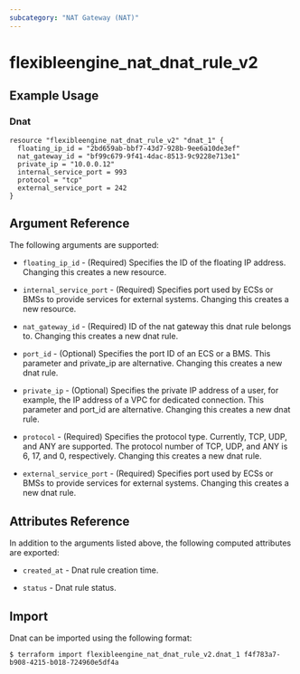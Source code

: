 ```yaml
---
subcategory: "NAT Gateway (NAT)"
---
```


# flexibleengine\_nat\_dnat\_rule_v2


## Example Usage

### Dnat

```hcl
resource "flexibleengine_nat_dnat_rule_v2" "dnat_1" {
  floating_ip_id = "2bd659ab-bbf7-43d7-928b-9ee6a10de3ef"
  nat_gateway_id = "bf99c679-9f41-4dac-8513-9c9228e713e1"
  private_ip = "10.0.0.12"
  internal_service_port = 993
  protocol = "tcp"
  external_service_port = 242
}
```

## Argument Reference

The following arguments are supported:

* `floating_ip_id` - (Required) Specifies the ID of the floating IP address.
  Changing this creates a new resource.

* `internal_service_port` - (Required) Specifies port used by ECSs or BMSs
  to provide services for external systems. Changing this creates a new resource.

* `nat_gateway_id` - (Required) ID of the nat gateway this dnat rule belongs to.
   Changing this creates a new dnat rule.

* `port_id` - (Optional) Specifies the port ID of an ECS or a BMS.
  This parameter and private_ip are alternative. Changing this creates a
  new dnat rule.

* `private_ip` - (Optional) Specifies the private IP address of a
  user, for example, the IP address of a VPC for dedicated connection.
  This parameter and port_id are alternative.
  Changing this creates a new dnat rule.

* `protocol` - (Required) Specifies the protocol type. Currently,
  TCP, UDP, and ANY are supported. The protocol number of TCP, UDP,
  and ANY is 6, 17, and 0, respectively.
  Changing this creates a new dnat rule.

* `external_service_port` - (Required) Specifies port used by ECSs or
  BMSs to provide services for external systems.
  Changing this creates a new dnat rule.

## Attributes Reference

In addition to the arguments listed above, the following computed attributes are exported:

* `created_at` - Dnat rule creation time.

* `status` - Dnat rule status.

## Import

Dnat can be imported using the following format:

```
$ terraform import flexibleengine_nat_dnat_rule_v2.dnat_1 f4f783a7-b908-4215-b018-724960e5df4a
```
